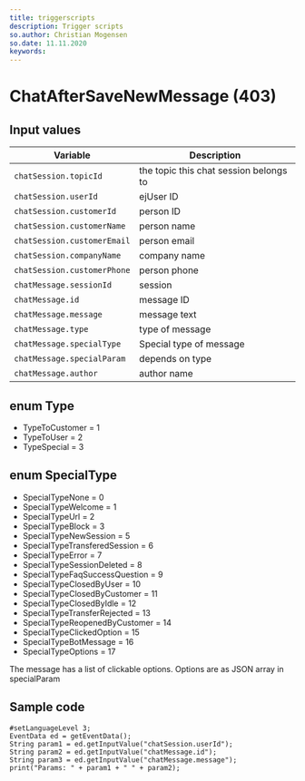 ```yaml
---
title: triggerscripts
description: Trigger scripts
so.author: Christian Mogensen
so.date: 11.11.2020
keywords:
---
```


# ChatAfterSaveNewMessage (403)

## Input values

|Variable|Description|
|---|---|
| `chatSession.topicId` | the topic this chat session belongs to|
| `chatSession.userId`| ejUser ID|
| `chatSession.customerId` | person ID|
| `chatSession.customerName` | person name|
| `chatSession.customerEmail` | person email|
| `chatSession.companyName` | company name|
| `chatSession.customerPhone` | person phone|
| `chatMessage.sessionId` | session|
| `chatMessage.id` | message ID|
| `chatMessage.message` | message text|
| `chatMessage.type` | type of message|
| `chatMessage.specialType` | Special type of message|
| `chatMessage.specialParam` | depends on type|
| `chatMessage.author` | author name|

## enum Type

* TypeToCustomer = 1
* TypeToUser = 2
* TypeSpecial = 3

## enum SpecialType

* SpecialTypeNone = 0
* SpecialTypeWelcome = 1
* SpecialTypeUrl = 2
* SpecialTypeBlock = 3
* SpecialTypeNewSession = 5
* SpecialTypeTransferedSession = 6
* SpecialTypeError = 7
* SpecialTypeSessionDeleted = 8
* SpecialTypeFaqSuccessQuestion = 9
* SpecialTypeClosedByUser = 10
* SpecialTypeClosedByCustomer = 11
* SpecialTypeClosedByIdle = 12
* SpecialTypeTransferRejected = 13
* SpecialTypeReopenedByCustomer = 14
* SpecialTypeClickedOption = 15
* SpecialTypeBotMessage = 16
* SpecialTypeOptions = 17

The message has a list of clickable options. Options are as JSON array in specialParam

## Sample code

```crmscript
#setLanguageLevel 3;
EventData ed = getEventData();
String param1 = ed.getInputValue("chatSession.userId");
String param2 = ed.getInputValue("chatMessage.id");
String param3 = ed.getInputValue("chatMessage.message");
print("Params: " + param1 + " " + param2);
```
